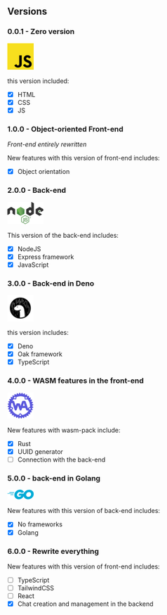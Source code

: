 ## Versions

<!--------------------
Front-end
---------------------->

### 0.0.1 - Zero version

<img src="../images/README/js.svg" width="60px">

this version included:

- [X] HTML
- [X] CSS
- [X] JS <!--js just appeard in future versions beetween 0.0.1 and 1.0.0, but was included in the version 0-->

<!--------------------
Front-end with Object Orientation
---------------------->

### 1.0.0 - Object-oriented Front-end

*Front-end entirely rewritten*

New features with this version of front-end includes:

- [X] Object orientation

<!--------------------
Back-end
---------------------->

### 2.0.0 - Back-end

<img src="../images/README/nodejs.svg" height="50px">

This version of the back-end includes:

- [X] NodeJS
- [X] Express framework
- [X] JavaScript

<!--------------------
Back-end in Deno
---------------------->

### 3.0.0 - Back-end in Deno

<img src="../images/README/deno.svg" width="60px">

this version includes:

- [X] Deno
- [X] Oak framework
- [X] TypeScript

<!--------------------
Front-end in WASM
---------------------->

### 4.0.0 - WASM features in the front-end

<img src="../images/README/wasm-pack.webp" width="60px">

New features with wasm-pack include:

- [X] Rust
- [X] UUID generator
- [ ] Connection with the back-end

<!--------------------
Back-end in Golang
---------------------->

### 5.0.0 - back-end in Golang

<img src="../images/README/golang.svg" width="60px">

New features with this version of back-end includes:

- [X] No frameworks
- [X] Golang

<!--------------------
Front-end in TS
---------------------->

### 6.0.0 - Rewrite everything

<!--<img src="../images/README/ts.svg" width="60px">-->

New features with this version of front-end includes:

- [ ] TypeScript
- [ ] TailwindCSS
- [ ] React
- [X] Chat creation and management in the backend